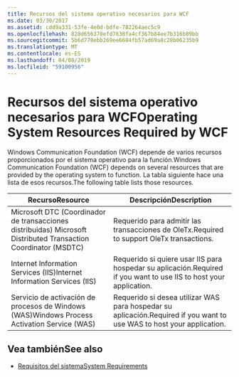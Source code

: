 ```yaml
---
title: Recursos del sistema operativo necesarios para WCF
ms.date: 03/30/2017
ms.assetid: cdd9a331-53fe-4e0d-bdfe-782264aec5c9
ms.openlocfilehash: 828d656370efd7638fa4cf367b84ee7b316b89bb
ms.sourcegitcommit: 5b6d778ebb269ee6684fb57ad69a8c28b06235b9
ms.translationtype: MT
ms.contentlocale: es-ES
ms.lasthandoff: 04/08/2019
ms.locfileid: "59100956"
---
```

# <a name="operating-system-resources-required-by-wcf"></a><span data-ttu-id="d06da-102">Recursos del sistema operativo necesarios para WCF</span><span class="sxs-lookup"><span data-stu-id="d06da-102">Operating System Resources Required by WCF</span></span>
<span data-ttu-id="d06da-103">Windows Communication Foundation (WCF) depende de varios recursos proporcionados por el sistema operativo para la función.</span><span class="sxs-lookup"><span data-stu-id="d06da-103">Windows Communication Foundation (WCF) depends on several resources that are provided by the operating system to function.</span></span> <span data-ttu-id="d06da-104">La tabla siguiente hace una lista de esos recursos.</span><span class="sxs-lookup"><span data-stu-id="d06da-104">The following table lists those resources.</span></span>  
  
|<span data-ttu-id="d06da-105">Recurso</span><span class="sxs-lookup"><span data-stu-id="d06da-105">Resource</span></span>|<span data-ttu-id="d06da-106">Descripción</span><span class="sxs-lookup"><span data-stu-id="d06da-106">Description</span></span>|  
|--------------|-----------------|  
|<span data-ttu-id="d06da-107">Microsoft DTC (Coordinador de transacciones distribuidas) </span><span class="sxs-lookup"><span data-stu-id="d06da-107">Microsoft Distributed Transaction Coordinator (MSDTC)</span></span>|<span data-ttu-id="d06da-108">Requerido para admitir las transacciones de OleTx.</span><span class="sxs-lookup"><span data-stu-id="d06da-108">Required to support OleTx transactions.</span></span>|  
|<span data-ttu-id="d06da-109">Internet Information Services (IIS)</span><span class="sxs-lookup"><span data-stu-id="d06da-109">Internet Information Services (IIS)</span></span>|<span data-ttu-id="d06da-110">Requerido si quiere usar IIS para hospedar su aplicación.</span><span class="sxs-lookup"><span data-stu-id="d06da-110">Required if you want to use IIS to host your application.</span></span>|  
|<span data-ttu-id="d06da-111">Servicio de activación de procesos de Windows (WAS)</span><span class="sxs-lookup"><span data-stu-id="d06da-111">Windows Process Activation Service (WAS)</span></span>|<span data-ttu-id="d06da-112">Requerido si desea utilizar WAS para hospedar su aplicación.</span><span class="sxs-lookup"><span data-stu-id="d06da-112">Required if you want to use WAS to host your application.</span></span>|  
  
## <a name="see-also"></a><span data-ttu-id="d06da-113">Vea también</span><span class="sxs-lookup"><span data-stu-id="d06da-113">See also</span></span>

- [<span data-ttu-id="d06da-114">Requisitos del sistema</span><span class="sxs-lookup"><span data-stu-id="d06da-114">System Requirements</span></span>](../../../docs/framework/wcf/wcf-system-requirements.md)

